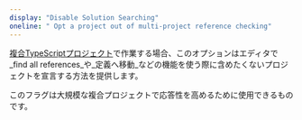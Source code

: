 ```yaml
---
display: "Disable Solution Searching"
oneline: " Opt a project out of multi-project reference checking"
---
```


[複合TypeScriptプロジェクト](/docs/handbook/project-references.html)で作業する場合、このオプションはエディタで_find all references_や_定義へ移動_などの機能を使う際に含めたくないプロジェクトを宣言する方法を提供します。

このフラグは大規模な複合プロジェクトで応答性を高めるために使用できるものです。
